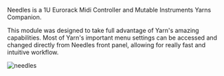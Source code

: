 Needles
is a 1U Eurorack Midi Controller and Mutable Instruments Yarns Companion.

This module was designed to take full advantage of Yarn's amazing capabilities. Most of Yarn's important menu settings can be accessed and changed directly from Needles front panel, allowing for really fast and intuitive workflow.


![needles](https://user-images.githubusercontent.com/42756500/53286403-ebca1b80-373b-11e9-8bc2-24510cc4d087.jpg)

